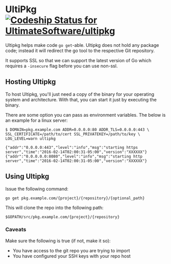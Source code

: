 # UltiPkg [ ![Codeship Status for UltimateSoftware/ultipkg](https://codeship.com/projects/3786b7d0-2595-0134-fb01-0e3391f87f23/status?branch=master)](https://codeship.com/projects/161776)

Ultipkg helps make code `go get`-able. Ultipkg does not hold any package code; instead it will redirect the go tool to the respective Git repository.

It supports SSL so that we can support the latest version of Go which requires a `-insecure` flag before you can use non-ssl.

## Hosting Ultipkg

To host Ultipkg, you'll just need a copy of the binary for your operating system and architecture. With that, you can start it just by executing the binary.

There are some option you can pass as environment variables. The below is an example for a linux server:

    $ DOMAIN=pkg.example.com ADDR=0.0.0.0:80 ADDR_TLS=0.0.0.0:443 \
    SSL_CERTIFICATE=/path/to/cert SSL_PRIVATEKEY=/path/to/key \
    LOG_LEVEL=warn ultipkg

    {"addr":"0.0.0.0:443","level":"info","msg":"starting https server","time":"2016-02-14T02:00:31-05:00","version":"XXXXXX"}
    {"addr":"0.0.0.0.0:8080","level":"info","msg":"starting http server","time":"2016-02-14T02:00:31-05:00","version":"XXXXXX"}


## Using Ultipkg

Issue the following command:

    go get pkg.example.com/{project}/{repository}/{optional_path}

This will clone the repo into the following path:

    $GOPATH/src/pkg.example.com/{project}/{repository}

### Caveats

Make sure the following is true (if not, make it so):

* You have access to the git repo you are trying to import
* You have configured your SSH keys with your repo host

